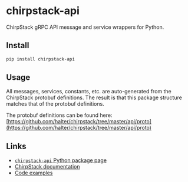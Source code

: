 # chirpstack-api

ChirpStack gRPC API message and service wrappers for Python.

## Install

```sh
pip install chirpstack-api
```

## Usage

All messages, services, constants, etc. are auto-generated from the ChirpStack
protobuf definitions. The result is that this package structure matches that 
of the protobuf definitions.

The protobuf definitions can be found here:
[https://github.com/halter/chirpstack/tree/master/api/proto](https://github.com/halter/chirpstack/tree/master/api/proto)

## Links

* [`chirpstack-api` Python package page](https://pypi.org/project/chirpstack-api/)
* [ChirpStack documentation](https://www.chirpstack.io/)
* [Code examples](https://www.chirpstack.io/docs/chirpstack/api/python-examples.html)
